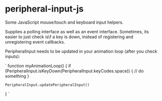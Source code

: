 # peripheral-input-js
Some JavaScript mouse/touch and keyboard input helpers.


Supplies a polling interface as well as an event interface. Sometimes, its easier to just check is\f a key is down, instead of registering and unregistering event callbacks.


PeripheralInput needs to be updated in your animation loop (after you check inputs):

`
function myAnimationLoop() {
    if (PeripheralInput.isKeyDown(PeripheralInput.keyCodes.space)) {
        // do something
    }

    PeripheralInput.updatePeripheralInput()
}
`
